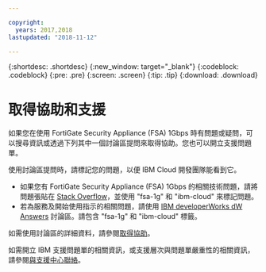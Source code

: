 ```yaml
---

copyright:
  years: 2017,2018
lastupdated: "2018-11-12"

---
```


{:shortdesc: .shortdesc}
{:new_window: target="_blank"}
{:codeblock: .codeblock}
{:pre: .pre}
{:screen: .screen}
{:tip: .tip}
{:download: .download}

# 取得協助和支援

如果您在使用 FortiGate Security Appliance (FSA) 1Gbps 時有問題或疑問，可以搜尋資訊或透過下列其中一個討論區提問來取得協助。您也可以開立支援問題單。

使用討論區提問時，請標記您的問題，以便 IBM Cloud 開發團隊能看到它。

* 如果您有 FortiGate Security Appliance (FSA) 1Gbps 的相關技術問題，請將問題張貼在 [Stack Overflow](https://stackoverflow.com/search?q=fsa-1g+ibm-cloud)，並使用 "fsa-1g" 和 "ibm-cloud" 來標記問題。
* 若為服務及開始使用指示的相關問題，請使用 [IBM developerWorks dW Answers](https://developer.ibm.com/answers/topics/fsa-1g.html?smartspace=ibm-cloud) 討論區。請包含 "fsa-1g" 和 "ibm-cloud" 標籤。

如需使用討論區的詳細資料，請參閱[取得協助](/docs/support/index.html#getting-help)。

如需開立 IBM 支援問題單的相關資訊，或支援層次與問題單嚴重性的相關資訊，請參閱[與支援中心聯絡](/docs/support/index.html#contacting-support)。
